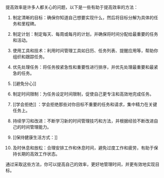 

提高效率是许多人都关心的问题，以下是一些有助于提高效率的方法：

1. 制定清晰的目标：确保你知道自己想要实现什么，然后将目标分解为具体的任务和里程碑。

2. 制定计划：制定每天、每周或每月的计划，并确保将时间分配给最重要的任务和活动。

3. 使用工具和技术：利用时间管理工具如日历、任务列表、提醒应用等，帮助你组织和跟踪任务。

4. 优先处理任务：将任务按紧急性和重要性进行排序，并优先处理最重要和最紧急的任务。

5. [[避免分心]]


6. 制定时间限制：为任务设定时间限制，促使自己更专注和高效地完成任务。

7. [[学会拒绝]]
：学会拒绝那些对你目标不重要的任务和请求，集中精力在关键任务上。

8. 持续学习和改进：不断学习新的时间管理技巧和方法，并根据经验不断改进自己的时间管理能力。

9. [[保持健康生活方式：]]


10. 及时休息和放松：合理安排工作和休息时间，避免过度工作和疲劳，有助于保持长期的高效工作状态。

通过采取这些方法，你可以提高自己的效率，更好地管理时间，并更有效地实现目标。